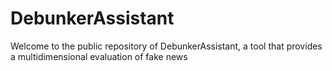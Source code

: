 # DebunkerAssistant

Welcome to the public repository of DebunkerAssistant, a tool that provides a multidimensional evaluation of fake news
